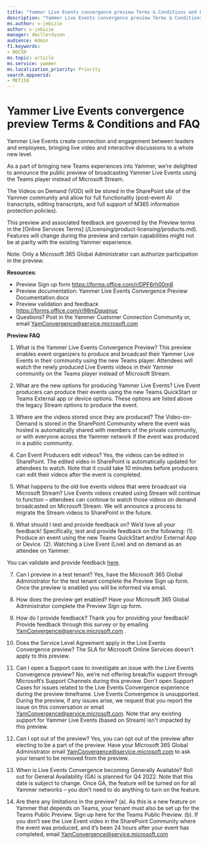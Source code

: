 ```yaml
---
title: "Yammer Live Events convergence preview Terms & Conditions and FAQ"
description: "Yammer Live Events convergence preview Terms & Conditions and FAQ"
ms.author: v-jebizie
author: v-jebizie
manager: dmillerdyson
audience: Admin
f1.keywords:
- NOCSH
ms.topic: article
ms.service: yammer
ms.localization_priority: Priority
search.appverid:
- MET150
---
```


# Yammer Live Events convergence preview Terms & Conditions and FAQ
Yammer Live Events create connection and engagement between leaders and employees, bringing live video and interactive discussions to a whole new level.

As a part of bringing new Teams experiences into Yammer, we’re delighted to announce the public preview of broadcasting Yammer Live Events using the Teams player instead of Microsoft Stream. 

The Videos on Demand (VOD) will be stored in the SharePoint site of the Yammer community and allow for full functionality (post-event AI transcripts, editing transcripts, and full support of M365 information protection policies).

This preview and associated feedback are governed by the Preview terms in the [Online Services Terms] (/Licensing/product-licensing/products.md). Features will change during the preview and certain capabilities might not be at parity with the existing Yammer experience. 

Note: Only a Microsoft 365 Global Administrator can authorize participation in the preview. 

**Resources**: 
* Preview Sign up form https://forms.office.com/r/DPF6rh00m8 
* Preview documentation: Yammer Live Events Convergence Preview Documentation.docx  
* Preview validation and feedback https://forms.office.com/r/98mDquqnuc 
* Questions?  Post in the Yammer Customer Connection Community or, email YamConvergence@service.microsoft.com 

**Preview FAQ**
1.	What is the Yammer Live Events Convergence Preview?
This preview enables event organizers to produce and broadcast their Yammer Live Events in their community using the new Teams player. Attendees will watch the newly produced Live Events videos in their Yammer community on the Teams player instead of Microsoft Stream.

2.	What are the new options for producing Yammer Live Events?
Live Event producers can produce their events using the new Teams QuickStart or Teams External app or device options. These options are listed above the legacy Stream options to produce the event. 
 
3.	Where are the videos stored once they are produced?
The Video-on-Demand is stored in the SharePoint Community where the event was hosted is automatically shared with members of the private community, or with everyone across the Yammer network if the event was produced in a public community. 

4.	Can Event Producers edit videos?
Yes, the videos can be edited in SharePoint. The edited video in SharePoint is automatically updated for attendees to watch. Note that it could take 10 minutes before producers can edit their videos after the event is completed.  

5.	What happens to the old live events videos that were broadcast via Microsoft Stream?
Live Events videos created using Stream will continue to function – attendees can continue to watch those videos on demand broadcasted on Microsoft Stream. We will announce a process to migrate the Stream videos to SharePoint in the future.

6.	What should I test and provide feedback on? 
We’d love all your feedback! Specifically, test and provide feedback on the following:
(1).   Produce an event using the new Teams QuickStart and/or External App or Device.
(2).   Watching a Live Event (Live) and on demand as an attendee on Yammer.

You can validate and provide feedback [here](https://forms.office.com/r/98mDquqnuc).

7.	Can I preview in a test tenant? 
Yes, have the Microsoft 365 Global Administrator for the test tenant complete the Preview Sign up form. Once the preview is enabled you will be informed via email.

8.	How does the preview get enabled? 
Have your Microsoft 365 Global Administrator complete the Preview Sign up form. 

9.	How do I provide feedback? 
Thank you for providing your feedback! Provide feedback through this survey or by emailing YamConvergence@service.microsoft.com .

10.	Does the Service Level Agreement apply in the Live Events Convergence preview? 
The SLA for Microsoft Online Services doesn't apply to this preview.
 
11.	Can I open a Support case to investigate an issue with the Live Events Convergence preview? 
No, we’re not offering break/fix support through Microsoft’s Support Channels during this preview. Don't open Support Cases for issues related to the Live Events Convergence experience during the preview timeframe. Live Events Convergence is unsupported. During the preview, if any issues arise, we request that you report the issue on this conversation or email YamConvergence@service.microsoft.com. Note that any existing support for Yammer Live Events (based on Stream) isn't impacted by this preview. 

12.	Can I opt out of the preview? 
Yes, you can opt out of the preview after electing to be a part of the preview. Have your Microsoft 365 Global Administrator email YamConvergence@service.microsoft.com to ask your tenant to be removed from the preview.

13.	When is Live Events Convergence becoming Generally Available? 
Roll out for General Availability (GA) is planned for Q4 2022. Note that this date is subject to change. Once GA, the feature will be turned on for all Yammer networks – you don’t need to do anything to turn on the feature. 

14.	Are there any limitations in the preview?
(a).   As this is a new feature on Yammer that depends on Teams, your tenant must also be set up for the Teams Public Preview. Sign up here for the Teams Public Preview. 
(b).   If you don’t see the Live Event video in the SharePoint Community where the event was produced, and it’s been 24 hours after your event has completed, email YamConvergence@service.microsoft.com 
